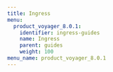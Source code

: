 ```yaml
---
title: Ingress
menu:
  product_voyager_8.0.1:
    identifier: ingress-guides
    name: Ingress
    parent: guides
    weight: 100
menu_name: product_voyager_8.0.1
---
```


